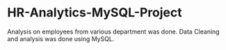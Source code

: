 # HR-Analytics-MySQL-Project
Analysis on employees from various department was done. Data Cleaning and analysis was done using MySQL.
